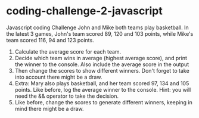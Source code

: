 # coding-challenge-2-javascript
Javascript coding Challenge
John and Mike both teams play basketball. In the latest 3 games, John's team scored 89, 120 and 103 points, while Mike's team scored 116, 94 and 123 points. 
1. Calculate the average score for each team.
2. Decide which team wins in average (highest average score), and print the winner to the console. Also include the average score in the output
3. Then change the scores to show different winners. Don't forget to take into account there might be a draw.
4. Extra: Mary also plays basketball, and her team scored 97, 134 and 105 points. Like before, log the average winner to the console. Hint: you will need the && operator to take the decision.
5. Like before, change the scores to generate different winners, keeping in mind there might be a draw.
